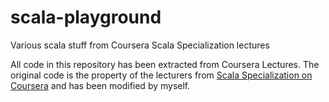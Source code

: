 # scala-playground
Various scala stuff from Coursera Scala Specialization lectures

All code in this repository has been extracted from Coursera Lectures.
The original code is the property of the lecturers from [Scala Specialization on Coursera](https://www.coursera.org/specializations/scala) and has been modified by myself.
